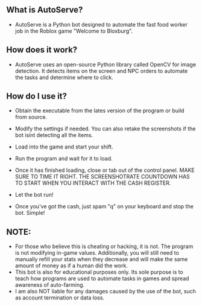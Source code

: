 ## What is AutoServe?
- AutoServe is a Python bot designed to automate the fast food worker job in the Roblox game "Welcome to Bloxburg".

## How does it work?
- AutoServe uses an open-source Python library called OpenCV for image detection. It detects items on the screen and NPC orders to automate the tasks and determine where to click.

## How do I use it?
- Obtain the executable from the lates version of the program or build from source.
- Modify the settings if needed. You can also retake the screenshots if the bot isint detecting all the items.
- Load into the game and start your shift.

- Run the program and wait for it to load.

- Once it has finished loading, close or tab out of the control panel. MAKE SURE TO TIME IT RIGHT. THE SCREENSHOTRATE COUNTDOWN HAS TO START WHEN YOU INTERACT WITH THE CASH REGISTER.

- Let the bot run!

- Once you've got the cash, just spam "q" on your keyboard and stop the bot. Simple!

## NOTE:
- For those who believe this is cheating or hacking, it is not. The program is not modifying in-game values. Additionally, you will still need to manually refill your stats when they decrease and will make the same amount of money as if a human did the work.
- This bot is also for educational purposes only. Its sole purpose is to teach how programs are used to automate tasks in games and spread awareness of  auto-farming.
- I am also NOT liable for any damages caused by the use of the bot, such as account termination or data loss.